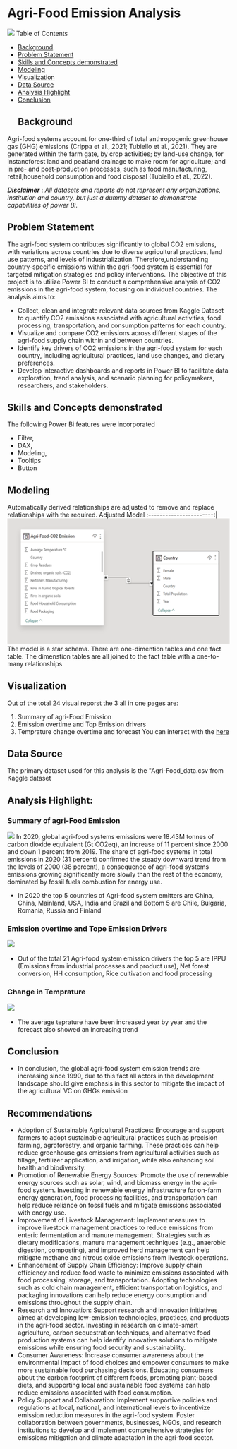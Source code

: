 # Agri-Food Emission Analysis
![](Agri-Food-Emission.png)
Table of Contents
- [Background](Project_Background)
- [Problem Statement](Problem_Statement)
- [Skills and Concepts demonstrated](Skills_Concepts_demonstrated)
- [Modeling](Modeling)
- [Visualization](Visualization)
- [Data Source](Data_Source)
- [Analysis Highlight](Analysis_Highlight)
- [Conclusion](Recommendations)
  ## Background
Agri-food systems account for one-third of total anthropogenic greenhouse gas (GHG) emissions (Crippa et al., 2021; Tubiello et al., 2021). They are generated within the farm gate, by crop activities; by land-use change, for instancforest land and peatland drainage to make room for agriculture; and in pre- and post-production processes, such as food  manufacturing, retail,household consumption and food disposal (Tubiello et al., 2022).

**_Disclaimer_** : _All datasets and reports do not represent any organizations, institution and country, but just a dummy dataset to demonstrate capabilities of power Bi._
## Problem Statement 
The agri-food system contributes significantly to global CO2 emissions, with variations across countries due to diverse agricultural practices, land use patterns, and levels of industrialization. Therefore,understanding country-specific emissions within the agri-food system is essential for targeted mitigation strategies and policy interventions. The objective of this project is to utilize Power BI to conduct a comprehensive analysis  of CO2 emissions in the agri-food system, focusing on individual countries. The analysis aims to: 
- Collect, clean and integrate relevant data sources from Kaggle Dataset to quantify CO2 emissions associated with agricultural activities, food processing, transportation, and consumption patterns for each country. 
- Visualize and compare CO2 emissions across different stages of the agri-food supply chain within and between countries. 
- Identify key drivers of CO2 emissions in the agri-food system for each country, including agricultural practices, land use changes, and dietary preferences.
- Develop interactive dashboards and reports in Power BI to facilitate data exploration, trend analysis, and scenario planning for policymakers, researchers, and stakeholders.
## Skills and Concepts demonstrated
The following Power Bi features were incorporated
- Filter, 
- DAX,
- Modeling,
- Tooltips
- Button
## Modeling
Automatically derived relationships are adjusted to remove and replace relationships with the required.
Adjusted Model
:-----------------------:|![](PBI-Modeling.png)
The model is a star schema.
There are one-dimention tables and one fact table. The dimenstion tables are all joined to the fact table with a one-to-many relationships
## Visualization
Out of the total 24 visual reporst the 3 all in one pages are: 
1. Summary of agri-Food Emission
2. Emission overtime and Top Emission drivers
3. Temprature change overtime and forecast
You can interact with the [here](https://app.powerbi.com/groups/me/reports/d15d50de-0ca1-440a-a72f-9d7800248ccd/ReportSection?experience=power-bi)
## Data Source
The primary dataset used for this analysis is the "Agri-Food_data.csv from Kaggle dataset
## Analysis Highlight:
### Summary of agri-Food Emission
![](Agri-Food-Emission.png)
In 2020, global agri-food systems emissions were 18.43M tonnes of carbon dioxide equivalent (Gt CO2eq), an increase of 11 percent since 2000 and down 1 percent from 2019.
The share of agri-food systems in total emissions in 2020 (31 percent) confirmed the steady downward trend from the levels of 2000 (38 percent), a consequence of agri-food systems emissions growing significantly more slowly than the rest of the economy, dominated by fossil fuels combustion for energy use. 
- In 2020 the top 5 countries of Agri-food system emitters are China, China, Mainland, USA, India and Brazil and Bottom 5 are Chile, Bulgaria, Romania, Russia and Finland 
### Emission overtime and Tope Emission Drivers
![](Emission-Overtime-Top-Emission-drivers.png)
- Out of the total 21 Agri-food system emission drivers the top 5 are IPPU (Emissions from industrial processes and product use), Net forest conversion, HH consumption, Rice cultivation and food processing
### Change in Temprature
![](Temprature-change-overime-forecast.png)
- The average teprature have been increased year by year and the forecast also showed an increasing trend
## Conclusion
- In conclusion, the global agri-food system emission trends are increasing since 1990, due to this fact all actors in the development landscape should give emphasis in this sector to mitigate the impact of the agricultural VC on GHGs emission 
## Recommendations 
- Adoption of Sustainable Agricultural Practices: Encourage and support farmers to adopt sustainable agricultural practices such as precision farming, agroforestry, and organic farming. These practices can help reduce greenhouse gas emissions from agricultural activities such as tillage, fertilizer application, and irrigation, while also enhancing soil health and biodiversity.
- Promotion of Renewable Energy Sources: Promote the use of renewable energy sources such as solar, wind, and biomass energy in the agri-food system. Investing in renewable energy infrastructure for on-farm energy generation, food processing facilities, and transportation can help reduce reliance on fossil fuels and mitigate emissions associated with energy use.
- Improvement of Livestock Management: Implement measures to improve livestock management practices to reduce emissions from enteric fermentation and manure management. Strategies such as dietary modifications, manure management techniques (e.g., anaerobic digestion, composting), and improved herd management can help mitigate methane and nitrous oxide emissions from livestock operations.
- Enhancement of Supply Chain Efficiency: Improve supply chain efficiency and reduce food waste to minimize emissions associated with food processing, storage, and transportation. Adopting technologies such as cold chain management, efficient transportation logistics, and packaging innovations can help reduce energy consumption and emissions throughout the supply chain.
- Research and Innovation: Support research and innovation initiatives aimed at developing low-emission technologies, practices, and products in the agri-food sector. Investing in research on climate-smart agriculture, carbon sequestration techniques, and alternative food production systems can help identify innovative solutions to mitigate emissions while ensuring food security and sustainability.
- Consumer Awareness: Increase consumer awareness about the environmental impact of food choices and empower consumers to make more sustainable food purchasing decisions. Educating consumers about the carbon footprint of different foods, promoting plant-based diets, and supporting local and sustainable food systems can help reduce emissions associated with food consumption.
- Policy Support and Collaboration: Implement supportive policies and regulations at local, national, and international levels to incentivize emission reduction measures in the agri-food system. Foster collaboration between governments, businesses, NGOs, and research institutions to develop and implement comprehensive strategies for emissions mitigation and climate adaptation in the agri-food sector.

